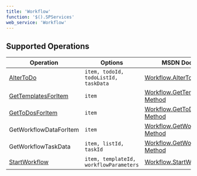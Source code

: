 ```yaml
---
title: 'Workflow'
function: '$().SPServices'
web_service: 'Workflow'
---
```


## Supported Operations

| Operation | Options | MSDN Documentation | Introduced |
| --------- | ------- | ------------------ | ---------- |
| [AlterToDo](Workflow/AlterToDo.md) | `item, todoId, todoListId, taskData` | [Workflow.AlterToDo Method](http://msdn.microsoft.com/en-us/library/workflow.workflow.altertodo%28v=office.12%29.aspx) | [0.6.0](http://spservices.codeplex.com/releases/view/55660) |
| [GetTemplatesForItem](Workflow/GetTemplatesForItem.md) | `item` | [Workflow.GetTemplatesForItem Method](http://msdn.microsoft.com/en-us/library/workflow.workflow.gettemplatesforitem.aspx) | [0.3.0](http://spservices.codeplex.com/Release/ProjectReleases.aspx?ReleaseId=33030) |
| [GetToDosForItem](Workflow/GetToDosForItem.md) | `item` | [Workflow.GetToDosForItem Method](http://msdn.microsoft.com/en-us/library/workflow.workflow.gettodosforitem.aspx) | [0.3.0](http://spservices.codeplex.com/Release/ProjectReleases.aspx?ReleaseId=33030) |
| GetWorkflowDataForItem | `item` | [Workflow.GetWorkflowDataForItem Method](http://msdn.microsoft.com/en-us/library/workflow.workflow.getworkflowdataforitem.aspx) | [0.3.0](http://spservices.codeplex.com/Release/ProjectReleases.aspx?ReleaseId=33030) |
| GetWorkflowTaskData | `item, listId, taskId` | [Workflow.GetWorkflowTaskData Method](http://msdn.microsoft.com/en-us/library/workflow.workflow.getworkflowtaskdata) | [0.3.0](http://spservices.codeplex.com/Release/ProjectReleases.aspx?ReleaseId=33030) |
| [StartWorkflow](Workflow/StartWorkflow.md) | `item, templateId, workflowParameters` | [Workflow.StartWorkflow Method](http://msdn.microsoft.com/en-us/library/workflow.workflow.startworkflow.aspx) | [0.3.0](http://spservices.codeplex.com/Release/ProjectReleases.aspx?ReleaseId=33030) |
